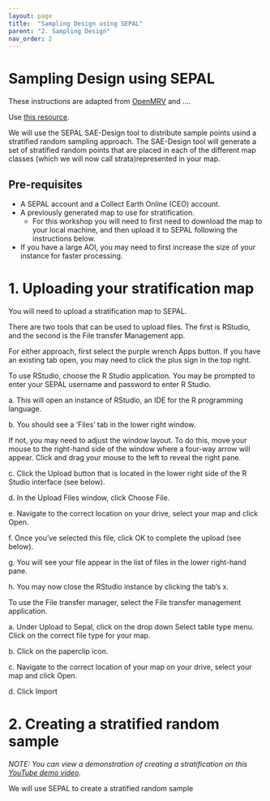 ```yaml
---
layout: page
title:  "Sampling Design using SEPAL"
parent: "2. Sampling Design"
nav_order: 2
---
```


# Sampling Design using SEPAL

These instructions are adapted from [OpenMRV](https://www.openmrv.org/web/guest/w/modules/sepal-ceo/sample-design-and-stratification) and ....


Use [this resource](https://docs.google.com/document/d/1IlhoZKPuslPBu968-u3oaErL0sremN1Hekp3cctFQlA/edit?usp=sharing).


We will use the SEPAL SAE-Design tool to distribute sample points usind a stratified random sampling approach. The SAE-Design tool will generate a set of stratified random points that are placed in each of the different map classes (which we will now call strata)represented in your map. 


## Pre-requisites
- A SEPAL account and a Collect Earth Online (CEO) account. 
- A previously generated map to use for stratification.
    - For this workshop you will need to first need to download the map to your local machine, and then upload it to SEPAL following the instructions below.
- If you have a large AOI, you may need to first increase the size of your instance for faster processing.


# 1. Uploading your stratification map
You will need to upload a stratification map to SEPAL. 

There are two tools that can be used to upload files. The first is RStudio, and the second is the File transfer Management app.

For either approach, first select the purple wrench Apps button. If you have an existing tab open, you may need to click the plus sign in the top right.

To use RStudio, choose the R Studio application. You may be prompted to enter your SEPAL username and password to enter R Studio.

a. This will open an instance of RStudio, an IDE for the R programming language.

b. You should see a ‘Files’ tab in the lower right window.

If not, you may need to adjust the window layout. To do this, move your mouse to the right-hand side of the window where a four-way arrow will appear. Click and drag your mouse to the left to reveal the right pane.

c. Click the Upload button that is located in the lower right side of the R Studio interface (see below).

d. In the Upload Files window, click Choose File.

e. Navigate to the correct location on your drive, select your map and click Open.

f. Once you’ve selected this file, click OK to complete the upload (see below).

g. You will see your file appear in the list of files in the lower right-hand pane.

h. You may now close the RStudio instance by clicking the tab’s x.

To use the File transfer manager, select the File transfer management application.

a. Under Upload to Sepal, click on the drop down Select table type menu. Click on the correct file type for your map.

b. Click on the paperclip icon.

c. Navigate to the correct location of your map on your drive, select your map and click Open.

d. Click Import



# 2. Creating a stratified random sample

*NOTE: You can view a demonstration of creating a stratification on this [YouTube demo video](https://www.youtube.com/watch?v=mbskeQNjj7A).*


We will use SEPAL to create a stratified random sample 

